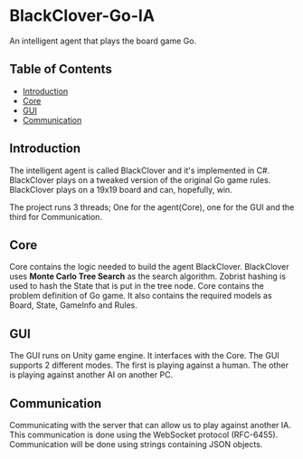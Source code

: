 # BlackClover-Go-IA
An intelligent agent that plays the board game Go.


## Table of Contents
* [Introduction](#Introduction)
* [Core](#Core)
* [GUI](#GUI)
* [Communication](#Communication)

## Introduction
The intelligent agent is called BlackClover and it's implemented in C#.
BlackClover plays on a tweaked version of the original Go game rules.
BlackClover plays on a 19x19 board and can, hopefully, win.

The project runs 3 threads; One for the agent(Core), one for the GUI and the third for Communication.

## Core
Core contains the logic needed to build the agent BlackClover. BlackClover uses **Monte Carlo Tree Search**  as 
the search algorithm. Zobrist hashing is used to hash the State that is put in the tree node. Core contains the 
problem definition of Go game. It also contains the required models as Board, State, GameInfo and Rules.

## GUI
The GUI runs on Unity game engine. It interfaces with the Core. The GUI supports 2 different modes.
The first is playing against a human. The other is playing against another AI on another PC.

## Communication
Communicating with the server that can allow us to play against another IA. This communication is done using 
the WebSocket protocol (RFC-6455). Communication will be done using strings containing JSON objects.

